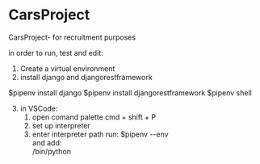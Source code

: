 # CarsProject
 CarsProject- for recruitment purposes

in order to run, test and edit:
1. Create a virtual environment 
2. install django and djangorestframework     

$pipenv install django 
$pipenv install djangorestframework
$pipenv shell

3. in VSCode:
    1. open comand palette cmd + shift + P
    2. set up interpreter   
    3. enter interpreter path 
        run: 
        $pipenv --env       
        and add:      
        /bin/python

